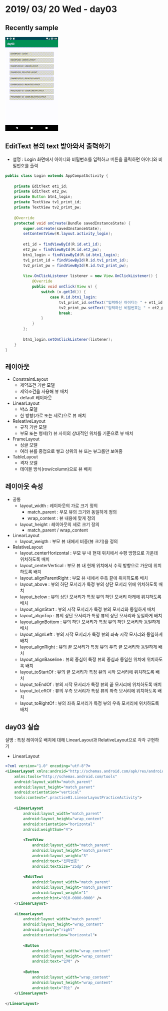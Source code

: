 # 2019/ 03/ 20 Wed - day03
## Recently sample
![UI image](https://github.com/pby2017/study-android/blob/master/itbank/README_image/day03.gif)
## EditText 뷰의 text 받아와서 출력하기
* 설명 : Login 화면에서 아이디와 비밀번호를 입력하고 버튼을 클릭하면 아이디와 비밀번호를 출력
```java
public class Login extends AppCompatActivity {

    private EditText et1_id;
    private EditText et2_pw;
    private Button btn1_login;
    private TextView tv1_print_id;
    private TextView tv2_print_pw;

    @Override
    protected void onCreate(Bundle savedInstanceState) {
        super.onCreate(savedInstanceState);
        setContentView(R.layout.activity_login);

        et1_id = findViewById(R.id.et1_id);
        et2_pw = findViewById(R.id.et2_pw);
        btn1_login = findViewById(R.id.btn1_login);
        tv1_print_id = findViewById(R.id.tv1_print_id);
        tv2_print_pw = findViewById(R.id.tv2_print_pw);

        View.OnClickListener listener = new View.OnClickListener() {
            @Override
            public void onClick(View v) {
                switch (v.getId()) {
                    case R.id.btn1_login:
                        tv1_print_id.setText("입력하신 아이디는 " + et1_id.getText().toString());
                        tv2_print_pw.setText("입력하신 비밀번호는 " + et2_pw.getText().toString());
                        break;
                }
            }
        };

        btn1_login.setOnClickListener(listener);
    }
}
```
## 레이아웃
* ConstraintLayout
  * 제약조건 기반 모델
  * 제약조건을 사용해 뷰 배치
  * default 레이아웃
* LinearLayout
  * 박스 모델
  * 한 방향(가로 또는 세로)으로 뷰 배치
* ReleativeLayout
  * 규칙 기반 모델
  * 부모 또는 형제(?) 뷰 사이의 상대적인 위치를 기준으로 뷰 배치
* FrameLayout
  * 싱글 모델
  * 여러 뷰를 중첩으로 쌓고 상위의 뷰 또는 뷰그룹만 보여줌
* TableLayout
  * 격자 모델
  * 테이블 방식(row/column)으로 뷰 배치
## 레이아웃 속성
* 공통
  * layout_width : 레이아웃의 가로 크기 정의
    * match_parent : 부모 뷰의 크기와 동일하게 정의
    * wrap_content : 뷰 내용에 맞게 정의
  * layout_height : 레이아웃의 세로 크기 정의
    * match_parent / wrap_content
* LinearLayout
  * layout_weigth : 부모 뷰 내에서 비중(뷰 크기)을 정의
* RelativeLayout
  * layout_centerHorizontal : 부모 뷰 내 현재 위치에서 수평 방향으로 가운데 위치하도록 배치
  * layout_centerVertical : 부모 뷰 내 현재 위치에서 수직 방향으로 가운데 위치하도록 배치
  * layout_alignParentRight : 부모 뷰 내에서 우측 끝에 위치하도록 배치
  * layout_above : 뷰의 하단 모서리가 특정 뷰의 상단 모서리 위에 위치하도록 배치
  * layout_below : 뷰의 상단 모서리가 특정 뷰의 하단 모서리 아래에 위치하도록 배치
  * layout_alignStart : 뷰의 시작 모서리가 특정 뷰의 모서리와 동일하게 배치
  * layout_alignTop : 뷰의 상단 모서리가 특정 뷰의 상단 모서리와 동일하게 배치
  * layout_alignBottom : 뷰의 하단 모서리가 특정 뷰의 하단 모서리와 동일하게 배치
  * layout_alignLeft : 뷰의 시작 모서리가 특정 뷰의 좌측 시작 모서리와 동일하게 배치
  * layout_alignRight : 뷰의 끝 모서리가 특정 뷰의 우측 끝 모서리와 동일하게 배치
  * layout_alignBaseline : 뷰의 중심이 특정 뷰의 중심과 동일한 위치에 위치하도록 배치
  * layout_toStartOf : 뷰의 끝 모서리가 특정 뷰의 시작 모서리에 위치하도록 배치
  * layout_toEndOf : 뷰의 시작 모서리가 특정 뷰의 끝 모서리에 위치하도록 배치
  * layout_toLeftOf : 뷰의 우측 모서리가 특정 뷰의 좌측 모서리에 위치하도록 배치
  * layout_toRightOf : 뷰의 좌측 모서리가 특정 뷰의 우측 모서리에 위치하도록 배치
## day03 실습
설명 : 특정 레이아웃 배치에 대해 LinearLayout과 RelativeLayout으로 각각 구현하기
* LinearLayout
```xml
<?xml version="1.0" encoding="utf-8"?>
<LinearLayout xmlns:android="http://schemas.android.com/apk/res/android"
    xmlns:tools="http://schemas.android.com/tools"
    android:layout_width="match_parent"
    android:layout_height="match_parent"
    android:orientation="vertical"
    tools:context=".practice01.LinearLayoutPracticeActivity">

    <LinearLayout
        android:layout_width="match_parent"
        android:layout_height="wrap_content"
        android:orientation="horizontal"
        android:weightSum="4">

        <TextView
            android:layout_width="match_parent"
            android:layout_height="match_parent"
            android:layout_weight="3"
            android:text="전화번호"
            android:textSize="25dp" />

        <EditText
            android:layout_width="match_parent"
            android:layout_height="match_parent"
            android:layout_weight="1"
            android:hint="010-0000-0000" />
    </LinearLayout>

    <LinearLayout
        android:layout_width="match_parent"
        android:layout_height="wrap_content"
        android:gravity="right"
        android:orientation="horizontal">

        <Button
            android:layout_width="wrap_content"
            android:layout_height="wrap_content"
            android:text="입력" />

        <Button
            android:layout_width="wrap_content"
            android:layout_height="wrap_content"
            android:text="취소" />
    </LinearLayout>

</LinearLayout>
```